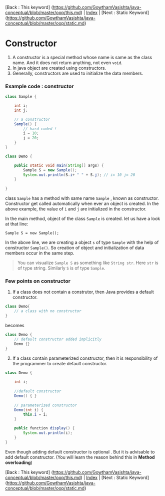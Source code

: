 [Back : This keyword] (https://github.com/GowthamVasishta/java-conceptual/blob/master/oop/this.md) | [Index](https://github.com/GowthamVasishta/java-conceptual/tree/master/Introduction) | [Next : Static Keyword] (https://github.com/GowthamVasishta/java-conceptual/blob/master/oop/static.md)

# Constructor

 1.  A constructor is a special method whose name is same as the class name. And it does not return anything, not even `void`.
 2. In java object are created using constructors.
 3. Generally, constructors are used to initialize the data members.

### Example code : constructor
```java
class Sample {

	int i;
	int j;

	// a constructor
	Sample() {
		// hard coded !
		i = 10;
		j = 20;
	}
}

class Demo {

	public static void main(String[] args) {
		Sample S = new Sample();
		System.out.println(S.i+ " " + S.j); // i= 10 j= 20
	}
	
}
```

class `Sample` has a method with same name `Sample` , known as constructor. Constructor get called automatically when ever an object is created. In the above example, the value of `i` and `j` are initialized in the constructor. 

In the main method, object of the class `Sample` is created. let us have a look at that line:

    Sample S = new Sample();

In the above line, we are creating a object `s` of type `Sample` with the help of constructor `Sample()`. So creation of object and initialization of data members occur in the same step. 

> You can visualize `Sample S` as something like `String str`. Here `str` is of type string. Similarly `S` is of type `Sample`.

### Few points on constructor

 1. If a class does not contain a construtor, then Java provides a default constructor.

```java
class Demo{
	// a class with no constructor
}
```
becomes

```java
class Demo {
	// default constructor added implicitly
	Demo {}
}
```

2. If a class contain parameterized constructor, then it is responsibility  of the programmer to create default constructor.
```java
class Demo {
	
	int i;
	
	//default constructor
	Demo() { }
	
	// parameterized constructor
	Demo(int i) {
		this.i = i;
	}

	public function display() {
		System.out.println(i);
	}
}
```

Even though adding default constructor is optional . But it is advisable to add default constructor. (You will learn the reason behind this in  **Method overloading**)

[Back : This keyword] (https://github.com/GowthamVasishta/java-conceptual/blob/master/oop/this.md) | [Index](https://github.com/GowthamVasishta/java-conceptual/tree/master/Introduction) | [Next : Static Keyword] (https://github.com/GowthamVasishta/java-conceptual/blob/master/oop/static.md)
